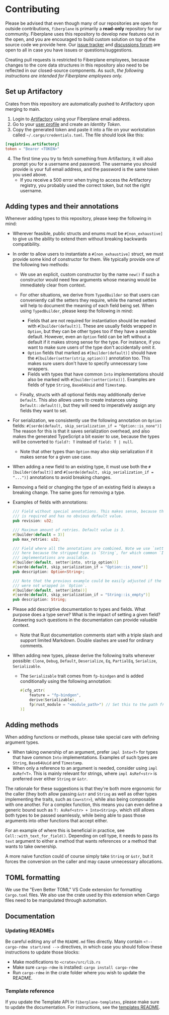 # Contributing

Please be advised that even though many of our repositories are open for outside
contributions, `fiberplane` is primarily a **read-only** repository for our
community. Fiberplane uses this repository to develop new features out in the
open, and you are encouraged to build custom solution on top of the source code
we provide here. Our [issue tracker](https://github.com/fiberplane/fiberplane/issues)
and [discussions forum](https://github.com/fiberplane/fiberplane/discussions)
are open to all in case you have issues or questions/suggestions.

Creating pull requests is restricted to Fiberplane employees, because changes to
the core data structures in this repository also need to be reflected in our
closed-source components. As such, _the following instructions are intended for
Fiberplane employees only._

## Set up Artifactory

Crates from this repository are automatically pushed to Artifactory upon merging
to main.

1. Login to [Artifactory](https://fiberplane.jfrog.io/ui/login/) using your
   Fiberplane email address.
2. Go to your [user profile](https://fiberplane.jfrog.io/ui/user_profile) and
   create an _Identity Token_.
3. Copy the generated token and paste it into a file on your workstation called
   `~/.cargo/credentials.toml`. The file should look like this:

```toml
[registries.artifactory]
token = "Bearer <TOKEN>"
```

4. The first time you try to fetch something from Artifactory, it will also
   prompt you for a username and password. The username you should provide is
   your full email address, and the password is the same token you used above.
   - If you receive a 500 error when trying to access the Artifactory registry,
     you probably used the correct token, but not the right username.

## Adding types and their annotations

Whenever adding types to this repository, please keep the following in mind:

- Wherever feasible, public structs and enums must be `#[non_exhaustive]` to
  give us the ability to extend them without breaking backwards compatibility.
- In order to allow users to instantiate a `#[non_exhaustive]` struct, we must
  provide some kind of constructor for them. We typically provide one of the
  following two methods:

  - We use an explicit, custom constructor by the name `new()` if such a
    constructor would need few arguments whose meaning would be immediately
    clear from context.
  - For other situations, we derive from `TypedBuilder` so that users can
    conveniently call the setters they require, while the named setters will
    help to document the meaning of each field being set. When using
    `TypedBuilder`, please keep the following in mind:

    - Fields that are not required for instantiation should be marked with
      `#[builder(default)]`. These are usually fields wrapped in `Option`, but
      they can be other types too if they have a sensible default. However, even
      an `Option` field can be left without a default if it makes strong sense
      for the type. For instance, if you want to make sure users of the type
      don't accidentally omit it.
    - `Option` fields that marked as `#[builder(default)]` should have the
      `#[builder(setter(strip_option))]` annotation too. This makes sure users
      don't have to specify unnecessary `Some` wrappers.
    - Fields with types that have common `Into` implementations should also be
      marked with `#[builder(setter(into))]`. Examples are fields of type
      `String`, `Base64Uuid` and `Timestamp`.

  - Finally, structs with all optional fields may additionally derive `Default`.
    This also allows users to create instances using `Default::default()`, but
    they will need to imperatively assign any fields they want to set.

- For serialization, we consistently use the following annotation on `Option`
  fields: `#[serde(default, skip_serialization_if = "Option::is_none")]`
  The reason for this is that it saves serialization overhead, and also makes
  the generated TypeScript a bit easier to use, because the types will be
  converted to `field?: T` instead of `field: T | null`.

  - Note that other types than `Option` may also skip serialization if it makes
    sense for a given use case.

- When adding a new field to an existing type, it must use both the
  `#[builder(default)]` and `#[serde(default, skip_serialization_if = "...")]`
  annotations to avoid breaking changes.

- Removing a field or changing the type of an existing field is always a
  breaking change. The same goes for removing a type.

- Examples of fields with annotations:

  ```rs
  /// Field without special annotations. This makes sense, because the field
  /// is required and has no obvious default value.
  pub revision: u32;

  /// Maximum amount of retries. Default value is 3.
  #[builder(default = 3)]
  pub max_retries: u32;

  /// Field where all the annotations are combined. Note we use `setter(into)`
  /// here because the stripped type is `String`, for which common `Into`
  /// implementations are available.
  #[builder(default, setter(into, strip_option))]
  #[serde(default, skip_serialization_if = "Option::is_none")]
  pub description: Option<String>;

  /// Note that the previous example could be easily adjusted if the type
  /// were not wrapped in `Option`.
  #[builder(default, setter(into))]
  #[serde(default, skip_serialization_if = "String::is_empty")]
  pub description: String;
  ```

- Please add descriptive documentation to types and fields. What purpose does a
  type serve? What is the impact of setting a given field? Answering such
  questions in the documentation can provide valuable context.

  - Note that Rust documentation comments start with a triple slash and support
    limited Markdown. Double slashes are used for ordinary comments.

- When adding new types, please derive the following traits whenever possible:
  `Clone`, `Debug`, `Default`, `Deserialize`, `Eq`, `PartialEq`, `Serialize`,
  `Serializable`.

  - The `Serializable` trait comes from `fp-bindgen` and is added conditionally
    using the following annotation:

    ```rs
    #[cfg_attr(
        feature = "fp-bindgen",
        derive(Serializable),
        fp(rust_module = "<module_path>") // Set this to the path from where the type can be imported.
    )]
    ```

## Adding methods

When adding functions or methods, please take special care with defining
argument types.

- When taking ownership of an argument, prefer `impl Into<T>` for types that
  have common `Into` implementations. Examples of such types are `String`,
  `Base64Uuid` and `Timestamp`.
- When only a reference to an argument is needed, consider using
  `impl AsRef<T>`. This is mainly relevant for strings, where `impl AsRef<str>`
  is preferred over either `String` or `&str`.

The rationale for these suggestions is that they're both more ergonomic for the
caller (they both allow passing `&str` and `String` as well as other types
implementing the traits, such as `Cow<str>`), while also being composable with
one another. For a complex function, this means you can even define a generic
bound such as `T: AsRef<str> + Into<String>`, which still allows both types to
be passed seamlessly, while being able to pass those arguments into other
functions that accept either.

For an example of where this is beneficial in practice, see
`Cell::with_text_for_field()`. Depending on cell type, it needs to pass its
`text` argument to either a method that wants references or a method that wants
to take ownership.

A more naive function could of course simply take `String` or `&str`, but it
forces the conversion on the caller and may cause unnecessary allocations.

## TOML formatting

We use the "Even Better TOML" VS Code extension for formatting `Cargo.toml`
files. We also use the crate used by this extension when Cargo files need to be
manipulated through automation.

## Documentation

### Updating READMEs

Be careful editing any of the `README.md` files directly. Many contain
`<!-- cargo-rdme start/end -->` directives, in which case you should follow
these instructions to update those blocks:

- Make modifications to `<crate>/src/lib.rs`
- Make sure `cargo-rdme` is installed: `cargo install cargo-rdme`
- Run `cargo-rdme` in the crate folder where you wish to update the README.

### Template reference

If you update the Template API in `fiberplane-templates`, please make sure to
update the documentation. For instructions, see the
[templates README](fiberplane-templates/README.md#generating-documentation).
